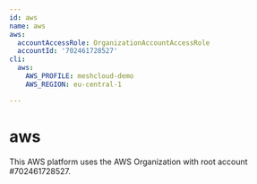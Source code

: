 ```yaml
---
id: aws
name: aws
aws:
  accountAccessRole: OrganizationAccountAccessRole
  accountId: '702461728527'
cli:
  aws:
    AWS_PROFILE: meshcloud-demo
    AWS_REGION: eu-central-1

---
```


# aws
  
This AWS platform uses the AWS Organization with root account #702461728527.

